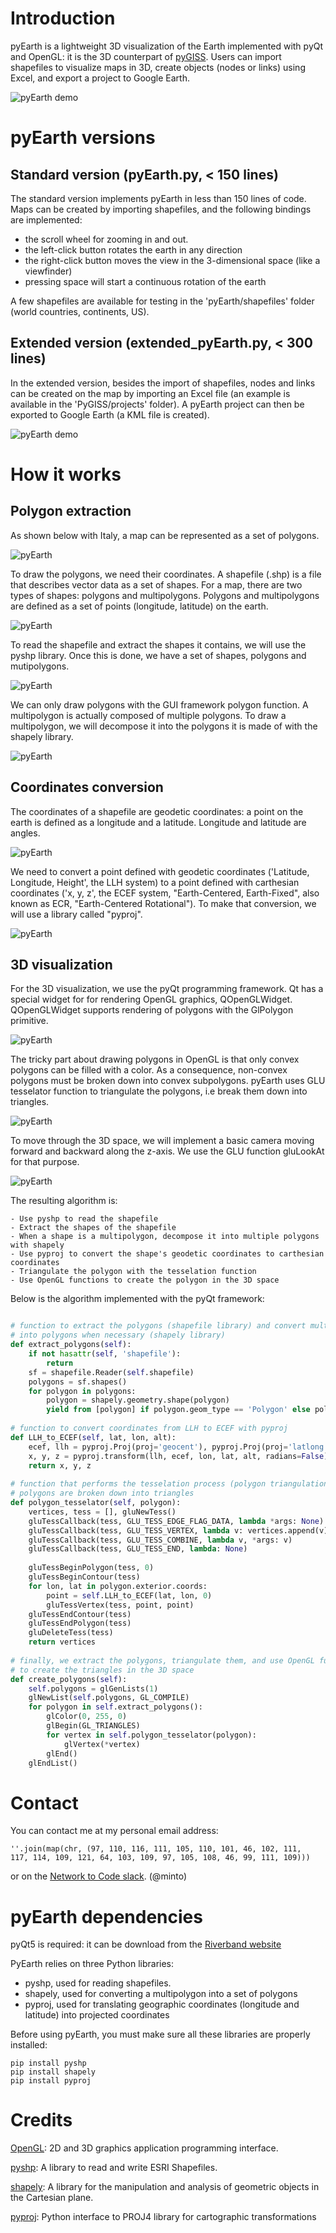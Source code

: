 # Introduction

pyEarth is a lightweight 3D visualization of the Earth implemented with pyQt and OpenGL: it is the 3D counterpart of [pyGISS](https://github.com/afourmy/pyGISS "pyGISS").
Users can import shapefiles to visualize maps in 3D, create objects (nodes or links) using Excel, and 
export a project to Google Earth.

![pyEarth demo](https://github.com/afourmy/PyEarth/blob/master/readme/pyEarth.gif)

# pyEarth versions

## Standard version (pyEarth.py, < 150 lines)

The standard version implements pyEarth in less than 150 lines of code.
Maps can be created by importing shapefiles, and the following bindings are implemented:
* the scroll wheel for zooming in and out.
* the left-click button rotates the earth in any direction
* the right-click button moves the view in the 3-dimensional space (like a viewfinder)
* pressing space will start a continuous rotation of the earth

A few shapefiles are available for testing in the 'pyEarth/shapefiles' folder (world countries, continents, US).

## Extended version (extended_pyEarth.py, < 300 lines)

In the extended version, besides the import of shapefiles, nodes and links can be created on the map by importing an Excel file (an example is available in the 'PyGISS/projects' folder).
A pyEarth project can then be exported to Google Earth (a KML file is created).

![pyEarth demo](https://github.com/afourmy/PyEarth/blob/master/readme/google_earth.PNG)

# How it works

## Polygon extraction

As shown below with Italy, a map can be represented as a set of polygons.

![pyEarth](https://github.com/afourmy/pyEarth/blob/master/readme/how_it_works_0.png)

To draw the polygons, we need their coordinates. A shapefile (.shp) is a file that describes vector data as a set of shapes. For a map, there are two types of shapes: polygons and multipolygons. Polygons and multipolygons are defined as a set of points (longitude, latitude) on the earth.

![pyEarth](https://github.com/afourmy/pyEarth/blob/master/readme/how_it_works_1.png)

To read the shapefile and extract the shapes it contains, we will use the pyshp library. Once this is done, we have a set of shapes, polygons and mutipolygons.

![pyEarth](https://github.com/afourmy/pyEarth/blob/master/readme/how_it_works_2.png)

We can only draw polygons with the GUI framework polygon function. A multipolygon is actually composed of multiple polygons. To draw a multipolygon, we will decompose it into the polygons it is made of with the shapely library.

![pyEarth](https://github.com/afourmy/pyEarth/blob/master/readme/how_it_works_3.png)

## Coordinates conversion

The coordinates of a shapefile are geodetic coordinates: a point on the earth is defined as a longitude and a latitude. Longitude and latitude are angles.

![pyEarth](https://github.com/afourmy/pyEarth/blob/master/readme/how_it_works_4.png)

We need to convert a point defined with geodetic coordinates ('Latitude, Longitude, Height', the LLH system) to a point defined with carthesian coordinates ('x, y, z', the ECEF system, "Earth-Centered, Earth-Fixed", also known as ECR, "Earth-Centered Rotational").
To make that conversion, we will use a library called "pyproj".

![pyEarth](https://github.com/afourmy/pyEarth/blob/master/readme/how_it_works_5.JPG)

## 3D visualization

For the 3D visualization, we use the pyQt programming framework.
Qt has a special widget for for rendering OpenGL graphics, QOpenGLWidget. QOpenGLWidget supports rendering of polygons with the GlPolygon primitive.

![pyEarth](https://github.com/afourmy/pyEarth/blob/master/readme/how_it_works_6.png)

The tricky part about drawing polygons in OpenGL is that only convex polygons can be filled with a color. As a consequence, non-convex polygons must be broken down into convex subpolygons. pyEarth uses GLU tesselator function to triangulate the polygons, i.e break them down into triangles.

![pyEarth](https://github.com/afourmy/pyEarth/blob/master/readme/how_it_works_7.JPG)

To move through the 3D space, we will implement a basic camera moving forward and
backward along the z-axis. We use the GLU function gluLookAt for that purpose.

![pyEarth](https://github.com/afourmy/pyEarth/blob/master/readme/how_it_works_8.jpg)

The resulting algorithm is:

``` 
- Use pyshp to read the shapefile
- Extract the shapes of the shapefile
- When a shape is a multipolygon, decompose it into multiple polygons with shapely
- Use pyproj to convert the shape's geodetic coordinates to carthesian coordinates
- Triangulate the polygon with the tesselation function
- Use OpenGL functions to create the polygon in the 3D space
``` 

Below is the algorithm implemented with the pyQt framework:

```python

# function to extract the polygons (shapefile library) and convert multipolygons 
# into polygons when necessary (shapely library)
def extract_polygons(self):
    if not hasattr(self, 'shapefile'):
        return
    sf = shapefile.Reader(self.shapefile)       
    polygons = sf.shapes() 
    for polygon in polygons:
        polygon = shapely.geometry.shape(polygon)
        yield from [polygon] if polygon.geom_type == 'Polygon' else polygon
        
# function to convert coordinates from LLH to ECEF with pyproj
def LLH_to_ECEF(self, lat, lon, alt):
    ecef, llh = pyproj.Proj(proj='geocent'), pyproj.Proj(proj='latlong')
    x, y, z = pyproj.transform(llh, ecef, lon, lat, alt, radians=False)
    return x, y, z
      
# function that performs the tesselation process (polygon triangulation): 
# polygons are broken down into triangles
def polygon_tesselator(self, polygon):    
    vertices, tess = [], gluNewTess()
    gluTessCallback(tess, GLU_TESS_EDGE_FLAG_DATA, lambda *args: None)
    gluTessCallback(tess, GLU_TESS_VERTEX, lambda v: vertices.append(v))
    gluTessCallback(tess, GLU_TESS_COMBINE, lambda v, *args: v)
    gluTessCallback(tess, GLU_TESS_END, lambda: None)
    
    gluTessBeginPolygon(tess, 0)
    gluTessBeginContour(tess)
    for lon, lat in polygon.exterior.coords:
        point = self.LLH_to_ECEF(lat, lon, 0)
        gluTessVertex(tess, point, point)
    gluTessEndContour(tess)
    gluTessEndPolygon(tess)
    gluDeleteTess(tess)
    return vertices
    
# finally, we extract the polygons, triangulate them, and use OpenGL functions
# to create the triangles in the 3D space
def create_polygons(self):
    self.polygons = glGenLists(1)
    glNewList(self.polygons, GL_COMPILE)
    for polygon in self.extract_polygons():
        glColor(0, 255, 0)
        glBegin(GL_TRIANGLES)
        for vertex in self.polygon_tesselator(polygon):
            glVertex(*vertex)
        glEnd()
    glEndList()
```

# Contact

You can contact me at my personal email address:
```
''.join(map(chr, (97, 110, 116, 111, 105, 110, 101, 46, 102, 111, 
117, 114, 109, 121, 64, 103, 109, 97, 105, 108, 46, 99, 111, 109)))
```

or on the [Network to Code slack](http://networktocode.herokuapp.com "Network to Code slack"). (@minto)

# pyEarth dependencies

pyQt5 is required: it can be download from the [Riverband website](https://www.riverbankcomputing.com/software/pyqt/download5)

PyEarth relies on three Python libraries:

* pyshp, used for reading shapefiles.
* shapely, used for converting a multipolygon into a set of polygons
* pyproj, used for translating geographic coordinates (longitude and latitude) into projected coordinates

Before using pyEarth, you must make sure all these libraries are properly installed:

```
pip install pyshp
pip install shapely
pip install pyproj
```

# Credits

[OpenGL](https://www.opengl.org): 2D and 3D graphics application programming interface.

[pyshp](https://github.com/GeospatialPython/pyshp): A library to read and write ESRI Shapefiles.

[shapely](https://github.com/Toblerity/Shapely): A library for the manipulation and analysis of geometric objects in the Cartesian plane.

[pyproj](https://github.com/jswhit/pyproj): Python interface to PROJ4 library for cartographic transformations

